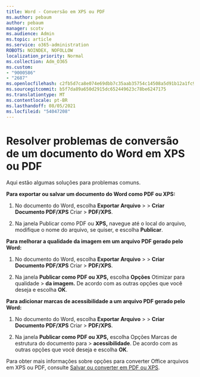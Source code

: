 ```yaml
---
title: Word - Conversão em XPS ou PDF
ms.author: pebaum
author: pebaum
manager: scotv
ms.audience: Admin
ms.topic: article
ms.service: o365-administration
ROBOTS: NOINDEX, NOFOLLOW
localization_priority: Normal
ms.collection: Adm_O365
ms.custom:
- "9000586"
- "2687"
ms.openlocfilehash: c2fb5d7ca8e074e69dbb7c35aab35754c14508a5d91b12a1fc943fadda242040
ms.sourcegitcommit: b5f7da89a650d2915dc652449623c78be6247175
ms.translationtype: MT
ms.contentlocale: pt-BR
ms.lasthandoff: 08/05/2021
ms.locfileid: "54047208"
---
```

# <a name="resolve-issues-converting-a-word-document-to-xps-or-pdf"></a>Resolver problemas de conversão de um documento do Word em XPS ou PDF

Aqui estão algumas soluções para problemas comuns. 

**Para exportar ou salvar um documento do Word como PDF ou XPS:**

1. No documento do Word, escolha **Exportar Arquivo**  >    >  **Criar Documento PDF/XPS** Criar  >  **PDF/XPS**.

2. Na janela Publicar como PDF ou **XPS,** navegue até o local do arquivo, modifique o nome do arquivo, se quiser, e escolha **Publicar**.

**Para melhorar a qualidade da imagem em um arquivo PDF gerado pelo Word:**

1. No documento do Word, escolha **Exportar Arquivo**  >    >  **Criar Documento PDF/XPS** Criar  >  **PDF/XPS**.

2. Na janela **Publicar como PDF ou XPS,** escolha **Opções** Otimizar para qualidade  >  **da imagem.** De acordo com as outras opções que você deseja e escolha **OK**. 

**Para adicionar marcas de acessibilidade a um arquivo PDF gerado pelo Word:**
 
1. No documento do Word, escolha **Exportar Arquivo**  >    >  **Criar Documento PDF/XPS** Criar  >  **PDF/XPS**.

2. Na janela **Publicar como PDF ou XPS,** escolha Opções Marcas de estrutura do documento para   >  **acessibilidade**. De acordo com as outras opções que você deseja e escolha **OK**.

Para obter mais informações sobre opções para converter Office arquivos em XPS ou PDF, consulte [Salvar ou converter em PDF ou XPS](https://support.office.com/article/d85416c5-7d77-4fd6-a216-6f4bf7c7c110).